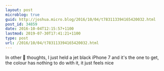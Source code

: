 ```yaml
---
layout: post
microblog: true
guid: http://joshua.micro.blog/2016/10/04/t783113394165420032.html
post_id: 34859
date: 2016-10-04T12:15:57+1100
lastmod: 2019-07-30T17:41:21+1100
type: post
url: /2016/10/04/t783113394165420032.html
---
```

In other  thoughts, I just held a jet black iPhone 7 and it's the one to get, the colour has nothing to do with it, it just feels nice
